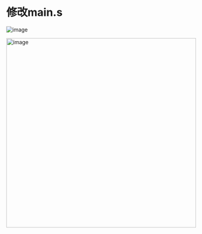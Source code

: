# 修改main.s
![image](https://github.com/net211ben/-/assets/93826955/7f405ad3-2132-403d-80d7-84b43fdb1aab)

<img width="500" alt="image" src="https://github.com/net211ben/-/assets/93826955/490e1bdc-20fb-4b10-a85d-3039bad74474">
